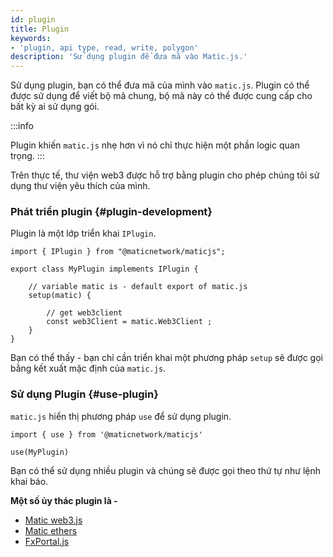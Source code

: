 ```yaml
---
id: plugin
title: Plugin
keywords:
- 'plugin, api type, read, write, polygon'
description: 'Sử dụng plugin để đưa mã vào Matic.js.'
---
```


Sử dụng plugin, bạn có thể đưa mã của mình vào `matic.js`. Plugin có thể được sử dụng để viết bộ mã chung, bộ mã này có thể được cung cấp cho bất kỳ ai sử dụng gói.

:::info

Plugin khiến `matic.js` nhẹ hơn vì nó chỉ thực hiện một phần logic quan trọng.
:::

Trên thực tế, thư viện web3 được hỗ trợ bằng plugin cho phép chúng tôi sử dụng thư viện yêu thích của mình.

### Phát triển plugin {#plugin-development}

Plugin là một lớp triển khai `IPlugin`.

```
import { IPlugin } from "@maticnetwork/maticjs";

export class MyPlugin implements IPlugin {

    // variable matic is - default export of matic.js
    setup(matic) {

        // get web3client
        const web3Client = matic.Web3Client ;
    }
}
```

Bạn có thể thấy - bạn chỉ cần triển khai một phương pháp `setup` sẽ được gọi bằng kết xuất mặc định của `matic.js`.

### Sử dụng Plugin {#use-plugin}

`matic.js` hiển thị phương pháp `use` để sử dụng plugin.

```
import { use } from '@maticnetwork/maticjs'

use(MyPlugin)
```

Bạn có thể sử dụng nhiều plugin và chúng sẽ được gọi theo thứ tự như lệnh khai báo.

**Một số ủy thác plugin là -**

- [Matic web3.js](https://github.com/maticnetwork/maticjs-web3)
- [Matic ethers](https://github.com/maticnetwork/maticjs-ethers)
- [FxPortal.js](https://github.com/maticnetwork/fx-portal.js)
